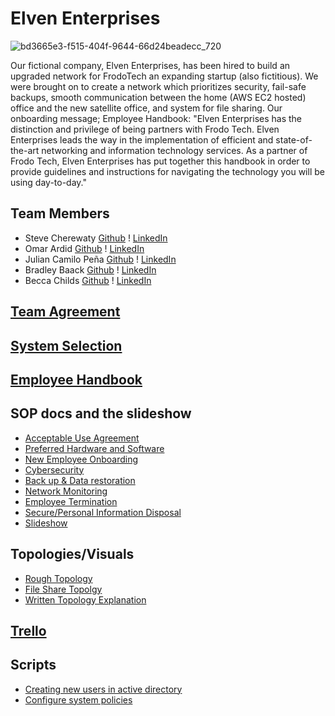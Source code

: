 # Elven Enterprises
![bd3665e3-f515-404f-9644-66d24beadecc_720](https://github.com/oardid/ElvenEnterprises/assets/158124623/2dd16597-e5b8-4c4d-9735-f2aa8da2a229)

Our fictional company, Elven Enterprises, has been hired to build an upgraded network for FrodoTech an expanding startup (also fictitious).  We were brought on to create a network which prioritizes security, fail-safe backups, smooth communication between the home (AWS EC2 hosted) office and the new satellite office, and system for file sharing. 
Our onboarding message; Employee Handbook:  "Elven Enterprises has the distinction and privilege of being partners with Frodo Tech.  Elven Enterprises leads the way in the implementation of efficient and state-of-the-art networking and information technology services.  As a partner of Frodo Tech, Elven Enterprises has put together this handbook in order to provide guidelines and instructions for navigating the technology you will be using day-to-day."
## Team Members
* Steve Cherewaty [Github](https://github.com/SCherewaty) ! [LinkedIn](https://www.linkedin.com/in/steve-cherewaty-jr-b8727135/)
* Omar Ardid [Github](https://github.com/oardid) ! [LinkedIn](https://www.linkedin.com/in/ardidomar/)
* Julian Camilo Peña [Github](https://github.com/julianp91) ! [LinkedIn](https://www.linkedin.com/in/julian-pena-bb8643267/)
* Bradley Baack [Github](https://github.com/bjbaack) ! [LinkedIn](https://www.linkedin.com/in/bradleybaack/)
* Becca Childs [Github](https://github.com/Crimson-Raven) ! [LinkedIn](https://www.linkedin.com/in/rebecca-childs-b69b61166/)

## [Team Agreement](https://drive.google.com/file/d/1ys-lAKTnF5z_kncZabKG66FCftPtUiZ3/view?usp=sharing)

## [System Selection](https://drive.google.com/file/d/1joYRZkkRJaS6uIOtuWAT_fN91gcucj1h/view?usp=sharing)

## [Employee Handbook](https://drive.google.com/file/d/1Eq-YPqVwikaZfbIWyxIMuJvCMAZ0M2WZ/view?usp=sharing)
## SOP docs and the slideshow
* [Acceptable Use Agreement](https://drive.google.com/file/d/1Y2Rse-oLEKZOibJ8kwuqT74UAkQaMeEt/view?usp=sharing)
* [Preferred Hardware and Software](https://drive.google.com/file/d/1tT9iRJdZzK-KVd-tHaf9guRFeTYaFyYM/view?usp=sharing)
* [New Employee Onboarding](https://drive.google.com/file/d/1ghN7e-y21311yl_MTbtjBVI4pUEbtFas/view?usp=sharing)
* [Cybersecurity](https://drive.google.com/file/d/1aOQSkZkcJxs4STEGkIdom9fDN-fxlLze/view?usp=sharing)
* [Back up & Data restoration](https://drive.google.com/file/d/1akKcVLSOwfWUCnpzMUHUvI50bATTzCFg/view?usp=sharing)
* [Network Monitoring](https://drive.google.com/file/d/1EeIIexO_gGLsVvobtJpBSN_o8C68OqSV/view?usp=share_link)
* [Employee Termination](https://drive.google.com/file/d/16vi16o261qIvin8l-Ur1d6P42uhSJVIl/view?usp=sharing)
* [Secure/Personal Information Disposal](https://drive.google.com/file/d/1tSsq12b02W7Ch03NIic279jXpTO70BtI/view?usp=sharing)
* [Slideshow](https://drive.google.com/file/d/1c_e7dIY8OckXAq8guzWmNVqIBEupOx1L/view?usp=sharing)
  
## Topologies/Visuals
* [Rough Topology](https://drive.google.com/file/d/11Q1hYyOH7JIarpZ33ANmQBcdLPw1D7pI/view?usp=sharing)
* [File Share Topolgy](https://drive.google.com/file/d/1X5ck1ZZEZ3S28mHOj1ZN6c8yAJTJnx6U/view?usp=sharing)
* [Written Topology Explanation](https://docs.google.com/document/d/19PQpryJ8NUBwLVDb2QvkPN6-Udf321juAT0eEpuLFvs/edit?usp=sharing)

## [Trello](https://trello.com/invite/b/evm42QDY/ATTI7f423eb5b0523d83af994af4e553670eC0F6374E/ops-301)

## Scripts
* [Creating new users in active directory](ADUsers.ps1)
* [Configure system policies](SystemPolicies.ps1)
